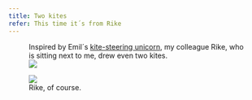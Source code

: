 ```yaml
---
title: Two kites
refer: This time it´s from Rike
---
```

<figure class="lg:bleed lg:split-aside-left">
<figcaption>Inspired by Emil´s <a href="/2021-10-22-a-smiling-unicorn-with-a-kite/">kite-steering unicorn</a>, my colleague Rike, who is sitting next to me, drew even two kites.</figcaption>
<img src="/img/emil-drawing/two-kites.jpg">
</figure>

<figure class="sm:split-aside-right">
<img src="/img/emil-drawing/rike.jpg">
<figcaption>Rike, of course.</figcaption>
</figure>